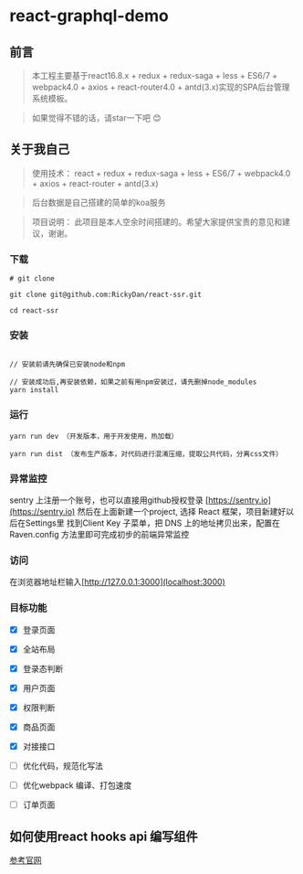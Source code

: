 # react-graphql-demo
## 前言
>  本工程主要基于react16.8.x + redux + redux-saga + less + ES6/7 + webpack4.0 + axios + react-router4.0 + antd(3.x)实现的SPA后台管理系统模板。

>  如果觉得不错的话，请star一下吧 😊

## 关于我自己

>  使用技术： react + redux + redux-saga + less + ES6/7 + webpack4.0 + axios + react-router + antd(3.x)

> 后台数据是自己搭建的简单的koa服务

>  项目说明： 此项目是本人空余时间搭建的。希望大家提供宝贵的意见和建议，谢谢。

### 下载

```
# git clone

git clone git@github.com:RickyDan/react-ssr.git

cd react-ssr
```

### 安装
```bush

// 安装前请先确保已安装node和npm

// 安装成功后,再安装依赖，如果之前有用npm安装过，请先删掉node_modules
yarn install
```
### 运行
```bush
yarn run dev （开发版本，用于开发使用，热加载）
  
yarn run dist （发布生产版本，对代码进行混淆压缩，提取公共代码，分离css文件）
```
### 异常监控

sentry 上注册一个账号，也可以直接用github授权登录 [https://sentry.io](https://sentry.io)
然后在上面新建一个project, 选择 React 框架，项目新建好以后在Settings里
找到Client Key 子菜单，把 DNS 上的地址拷贝出来，配置在 Raven.config 
方法里即可完成初步的前端异常监控

### 访问
在浏览器地址栏输入[http://127.0.0.1:3000](localhost:3000)

### 目标功能
- [x] 登录页面
- [x] 全站布局
- [x] 登录态判断
- [x] 用户页面
- [x] 权限判断
- [x] 商品页面
- [x] 对接接口
- [ ] 优化代码，规范化写法
- [ ] 优化webpack 编译、打包速度
- [ ] 订单页面


## 如何使用react hooks api 编写组件
[参考官网](https://react.docschina.org/docs/hooks-intro.html)